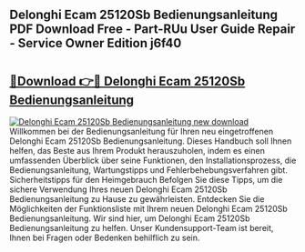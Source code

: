 ## Delonghi Ecam 25120Sb Bedienungsanleitung PDF Download Free - Part-RUu User Guide Repair - Service Owner Edition j6f40

# <h2><a href="http://df1x9s2.blite.top/?on=Delonghi+Ecam+25120Sb+Bedienungsanleitung">🔗Download 👉🔴 Delonghi Ecam 25120Sb Bedienungsanleitung</a></h2>

[![Delonghi Ecam 25120Sb Bedienungsanleitung new download](https://i.imgur.com/lujVjoI.png)](http://df1x9s2.blite.top/?on=Delonghi+Ecam+25120Sb+Bedienungsanleitung)
Willkommen bei der Bedienungsanleitung für Ihren neu eingetroffenen Delonghi Ecam 25120Sb Bedienungsanleitung. Dieses Handbuch soll Ihnen helfen, das Beste aus Ihrem Produkt herauszuholen, indem es einen umfassenden Überblick über seine Funktionen, den Installationsprozess, die Bedienungsanleitung, Wartungstipps und Fehlerbehebungsverfahren gibt. Sicherheitstipps für den Heimgebrauch Befolgen Sie diese Tipps, um die sichere Verwendung Ihres neuen Delonghi Ecam 25120Sb Bedienungsanleitung zu Hause zu gewährleisten. Entdecken Sie die Möglichkeiten der Funktionsliste mit Ihrem neuen Delonghi Ecam 25120Sb Bedienungsanleitung. Wir sind hier, um Delonghi Ecam 25120Sb Bedienungsanleitung zu helfen. Unser Kundensupport-Team ist bereit, Ihnen bei Fragen oder Bedenken behilflich zu sein.

